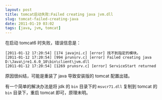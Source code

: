 ```yaml
---
layout: post
title: tomcat启动失败:Failed creating java jvm.dll
slug: tomcat-failed-creating-java
date: 2011-01-19 03:02
tags: [java, jvm, tomcat]
---
```


在启动 tomcat6 时失败，错误信息是：

    [2011-01-12 17:20:54] [174 javajni.c] [error] 找不到指定的模块。
    [2011-01-12 17:20:54] [994 prunsrv.c] [error] Failed creating java D:\Java\jre1.6.0_10\bin\client\jvm.dll
    [2011-01-12 17:20:54] [1269 prunsrv.c] [error] ServiceStart returned

原因很纠结，可能是重装了 java 导致安装版的 tomcat 配置出错。

有一个简单的解决办法是将 jdk 的 `bin` 目录下的 `msvcr71.dll` 复制到 tomcat 的 `bin` 目录下，重启 tomcat 即可，原理未明。
